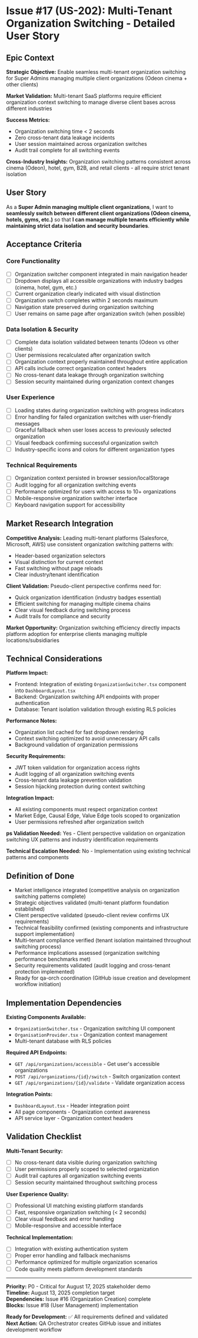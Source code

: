 # Issue #17 (US-202): Multi-Tenant Organization Switching - Detailed User Story

## Epic Context

**Strategic Objective:** Enable seamless multi-tenant organization switching for Super Admins managing multiple client organizations (Odeon cinema + other clients)

**Market Validation:** Multi-tenant SaaS platforms require efficient organization context switching to manage diverse client bases across different industries

**Success Metrics:** 
- Organization switching time < 2 seconds
- Zero cross-tenant data leakage incidents
- User session maintained across organization switches
- Audit trail complete for all switching events

**Cross-Industry Insights:** Organization switching patterns consistent across cinema (Odeon), hotel, gym, B2B, and retail clients - all require strict tenant isolation

## User Story

As a **Super Admin managing multiple client organizations**, I want to **seamlessly switch between different client organizations (Odeon cinema, hotels, gyms, etc.)** so that **I can manage multiple tenants efficiently while maintaining strict data isolation and security boundaries**.

## Acceptance Criteria

### Core Functionality
- [ ] Organization switcher component integrated in main navigation header
- [ ] Dropdown displays all accessible organizations with industry badges (cinema, hotel, gym, etc.)
- [ ] Current organization clearly indicated with visual distinction
- [ ] Organization switch completes within 2 seconds maximum
- [ ] Navigation state preserved during organization switching
- [ ] User remains on same page after organization switch (when possible)

### Data Isolation & Security
- [ ] Complete data isolation validated between tenants (Odeon vs other clients)
- [ ] User permissions recalculated after organization switch
- [ ] Organization context properly maintained throughout entire application
- [ ] API calls include correct organization context headers
- [ ] No cross-tenant data leakage through organization switching
- [ ] Session security maintained during organization context changes

### User Experience
- [ ] Loading states during organization switching with progress indicators
- [ ] Error handling for failed organization switches with user-friendly messages
- [ ] Graceful fallback when user loses access to previously selected organization
- [ ] Visual feedback confirming successful organization switch
- [ ] Industry-specific icons and colors for different organization types

### Technical Requirements
- [ ] Organization context persisted in browser session/localStorage
- [ ] Audit logging for all organization switching events
- [ ] Performance optimized for users with access to 10+ organizations
- [ ] Mobile-responsive organization switcher interface
- [ ] Keyboard navigation support for accessibility

## Market Research Integration

**Competitive Analysis:** Leading multi-tenant platforms (Salesforce, Microsoft, AWS) use consistent organization switching patterns with:
- Header-based organization selectors
- Visual distinction for current context
- Fast switching without page reloads
- Clear industry/tenant identification

**Client Validation:** Pseudo-client perspective confirms need for:
- Quick organization identification (industry badges essential)
- Efficient switching for managing multiple cinema chains
- Clear visual feedback during switching process
- Audit trails for compliance and security

**Market Opportunity:** Organization switching efficiency directly impacts platform adoption for enterprise clients managing multiple locations/subsidiaries

## Technical Considerations

**Platform Impact:** 
- Frontend: Integration of existing `OrganizationSwitcher.tsx` component into `DashboardLayout.tsx`
- Backend: Organization switching API endpoints with proper authentication
- Database: Tenant isolation validation through existing RLS policies

**Performance Notes:** 
- Organization list cached for fast dropdown rendering
- Context switching optimized to avoid unnecessary API calls
- Background validation of organization permissions

**Security Requirements:**
- JWT token validation for organization access rights
- Audit logging of all organization switching events
- Cross-tenant data leakage prevention validation
- Session hijacking protection during context switching

**Integration Impact:**
- All existing components must respect organization context
- Market Edge, Causal Edge, Value Edge tools scoped to organization
- User permissions refreshed after organization switch

**ps Validation Needed:** Yes - Client perspective validation on organization switching UX patterns and industry identification requirements

**Technical Escalation Needed:** No - Implementation using existing technical patterns and components

## Definition of Done

- Market intelligence integrated (competitive analysis on organization switching patterns complete)
- Strategic objectives validated (multi-tenant platform foundation established)
- Client perspective validated (pseudo-client review confirms UX requirements)
- Technical feasibility confirmed (existing components and infrastructure support implementation)
- Multi-tenant compliance verified (tenant isolation maintained throughout switching process)
- Performance implications assessed (organization switching performance benchmarks met)
- Security requirements validated (audit logging and cross-tenant protection implemented)
- Ready for qa-orch coordination (GitHub issue creation and development workflow initiation)

## Implementation Dependencies

**Existing Components Available:**
- `OrganizationSwitcher.tsx` - Organization switching UI component
- `OrganisationProvider.tsx` - Organization context management
- Multi-tenant database with RLS policies

**Required API Endpoints:**
- `GET /api/organizations/accessible` - Get user's accessible organizations
- `POST /api/organizations/{id}/switch` - Switch organization context
- `GET /api/organizations/{id}/validate` - Validate organization access

**Integration Points:**
- `DashboardLayout.tsx` - Header integration point
- All page components - Organization context awareness
- API service layer - Organization context headers

## Validation Checklist

**Multi-Tenant Security:**
- [ ] No cross-tenant data visible during organization switching
- [ ] User permissions properly scoped to selected organization
- [ ] Audit trail captures all organization switching events
- [ ] Session security maintained throughout switching process

**User Experience Quality:**
- [ ] Professional UI matching existing platform standards
- [ ] Fast, responsive organization switching (< 2 seconds)
- [ ] Clear visual feedback and error handling
- [ ] Mobile-responsive and accessible interface

**Technical Implementation:**
- [ ] Integration with existing authentication system
- [ ] Proper error handling and fallback mechanisms
- [ ] Performance optimized for multiple organization scenarios
- [ ] Code quality meets platform development standards

---

**Priority:** P0 - Critical for August 17, 2025 stakeholder demo  
**Timeline:** August 13, 2025 completion target  
**Dependencies:** Issue #16 (Organization Creation) complete  
**Blocks:** Issue #18 (User Management) implementation

**Ready for Development:** ✅ All requirements defined and validated  
**Next Action:** QA Orchestrator creates GitHub issue and initiates development workflow